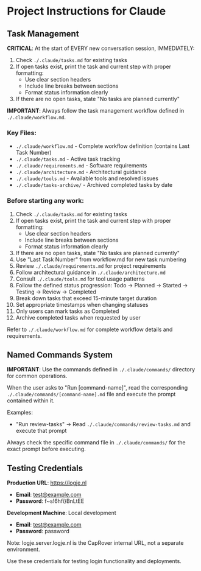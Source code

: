 # Project Instructions for Claude

## Task Management

**CRITICAL**: At the start of EVERY new conversation session, IMMEDIATELY:
1. Check `./.claude/tasks.md` for existing tasks
2. If open tasks exist, print the task and current step with proper formatting:
   - Use clear section headers
   - Include line breaks between sections
   - Format status information clearly
3. If there are no open tasks, state "No tasks are planned currently"

**IMPORTANT**: Always follow the task management workflow defined in `./.claude/workflow.md`.

### Key Files:
- `./.claude/workflow.md` - Complete workflow definition (contains Last Task Number)
- `./.claude/tasks.md` - Active task tracking
- `./.claude/requirements.md` - Software requirements
- `./.claude/architecture.md` - Architectural guidance
- `./.claude/tools.md` - Available tools and resolved issues
- `./.claude/tasks-archive/` - Archived completed tasks by date

### Before starting any work:
1. Check `./.claude/tasks.md` for existing tasks
2. If open tasks exist, print the task and current step with proper formatting:
   - Use clear section headers
   - Include line breaks between sections
   - Format status information clearly
3. If there are no open tasks, state "No tasks are planned currently"
4. Use "Last Task Number" from workflow.md for new task numbering
5. Review `./.claude/requirements.md` for project requirements
6. Follow architectural guidance in `./.claude/architecture.md`
7. Consult `./.claude/tools.md` for tool usage patterns
8. Follow the defined status progression: Todo → Planned → Started → Testing → Review → Completed
9. Break down tasks that exceed 15-minute target duration
10. Set appropriate timestamps when changing statuses
11. Only users can mark tasks as Completed
12. Archive completed tasks when requested by user

Refer to `./.claude/workflow.md` for complete workflow details and requirements.

## Named Commands System

**IMPORTANT**: Use the commands defined in `./.claude/commands/` directory for common operations.

When the user asks to "Run [command-name]", read the corresponding `./.claude/commands/[command-name].md` file and execute the prompt contained within it.

Examples:
- "Run review-tasks" → Read `./.claude/commands/review-tasks.md` and execute that prompt

Always check the specific command file in `./.claude/commands/` for the exact prompt before executing.

## Testing Credentials

**Production URL**: https://logje.nl
- **Email**: test@example.com
- **Password**: f~s!6hfi}BnLtEE

**Development Machine**: Local development
- **Email**: test@example.com
- **Password**: password

Note: logje.server.logje.nl is the CapRover internal URL, not a separate environment.

Use these credentials for testing login functionality and deployments.